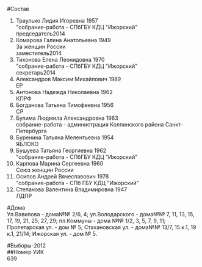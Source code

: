 #Состав  
1. Траулько Лидия Игоревна 1957  
    "собрание-работа - СПбГБУ КДЦ "Ижорский"  
    председатель2014  
2. Комарова Галина Анатольевна 1949  
    За женщин России  
    заместитель2014  
3. Тихонова Елена Леонидовна 1970  
    "собрание-работа - СПбГБУ КДЦ "Ижорский"  
    секретарь2014  
4. Александров Максим Михайлович 1989  
    ЕР  
5. Антонова Надежда Николаевна 1962  
    КПРФ  
6. Богданова Татьяна Тимофеевна 1956  
    СР  
7. Булима Людмила Александровна 1963  
    собрание-работа - администрация Колпинского района Санкт-Петербурга  
8. Буренина Татьяна Мелентьевна 1954  
    ЯБЛОКО  
9. Бушуева Татьяна Георгиевна 1962  
    "собрание-работа - СПбГБУ КДЦ "Ижорский"  
10. Карпова Марина Сергеевна 1960  
    Союз женщин России  
11. Осипов Андрей Вячеславович 1978  
    "собрание-работа - СПб ГБУ КДЦ "Ижорский"  
12. Степанова Валентина Владимировна 1947  
    ЛДПР  
  
#Дома  
Ул.Вавилова - дома№№ 2/6, 4; ул.Володарского - дома№№ 7, 11, 13, 15, 17, 19, 21, 25, 27, 29; пл.Коммуны - дома №№ 1/2, 3, 5, 7, 9, 11; Пролетарская ул. - дом № 5; Стахановская ул. - дома№№ 13/7, 15 к.1, 19 к.1, 21/14; Ижорская ул. - дом № 5.  
  
#Выборы-2012  
##Номер УИК  
639  

